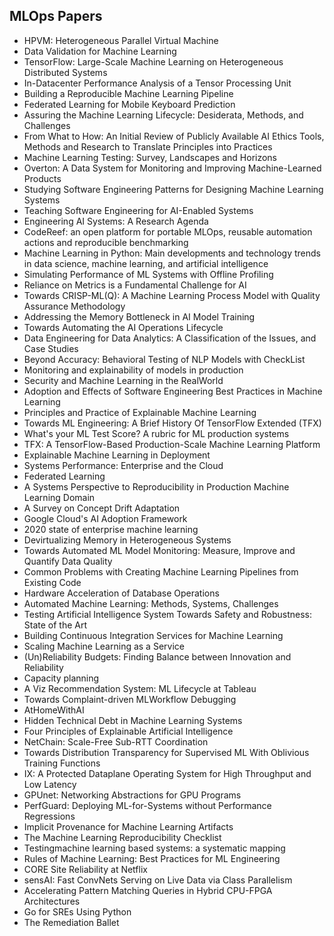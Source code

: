 <h2> MLOps Papers </h2>



<ul>

                             

 <li><a target="_blank" href="https://github.com/manjunath5496/MLOps-Papers/blob/master/ml(1).pdf" style="text-decoration:none;">HPVM: Heterogeneous Parallel Virtual Machine</a></li>

 <li><a target="_blank" href="https://github.com/manjunath5496/MLOps-Papers/blob/master/ml(2).pdf" style="text-decoration:none;">Data Validation for Machine Learning </a></li>

<li><a target="_blank" href="https://github.com/manjunath5496/MLOps-Papers/blob/master/ml(3).pdf" style="text-decoration:none;">TensorFlow:
Large-Scale Machine Learning on Heterogeneous Distributed Systems</a></li>
 <li><a target="_blank" href="https://github.com/manjunath5496/MLOps-Papers/blob/master/ml(4).pdf" style="text-decoration:none;">In-Datacenter Performance Analysis of a Tensor Processing Unit</a></li>                              
<li><a target="_blank" href="https://github.com/manjunath5496/MLOps-Papers/blob/master/ml(5).pdf" style="text-decoration:none;">Building a Reproducible Machine Learning Pipeline</a></li>
<li><a target="_blank" href="https://github.com/manjunath5496/MLOps-Papers/blob/master/ml(6).pdf" style="text-decoration:none;">Federated Learning for Mobile Keyboard Prediction</a></li>
 <li><a target="_blank" href="https://github.com/manjunath5496/MLOps-Papers/blob/master/ml(7).pdf" style="text-decoration:none;">Assuring the Machine Learning Lifecycle: Desiderata, Methods, and Challenges</a></li>

 <li><a target="_blank" href="https://github.com/manjunath5496/MLOps-Papers/blob/master/ml(8).pdf" style="text-decoration:none;"> From What to How: An Initial Review of Publicly Available AI Ethics Tools, Methods and Research to Translate Principles into Practices </a></li>
   <li><a target="_blank" href="https://github.com/manjunath5496/MLOps-Papers/blob/master/ml(9).pdf" style="text-decoration:none;">Machine Learning Testing:
Survey, Landscapes and Horizons</a></li>
  
   
 <li><a target="_blank" href="https://github.com/manjunath5496/MLOps-Papers/blob/master/ml(10).pdf" style="text-decoration:none;">Overton: A Data System for Monitoring and Improving Machine-Learned Products</a></li>                              
<li><a target="_blank" href="https://github.com/manjunath5496/MLOps-Papers/blob/master/ml(11).pdf" style="text-decoration:none;">Studying Software Engineering Patterns for
Designing Machine Learning Systems</a></li>
<li><a target="_blank" href="https://github.com/manjunath5496/MLOps-Papers/blob/master/ml(12).pdf" style="text-decoration:none;">Teaching Software Engineering for AI-Enabled Systems</a></li>
<li><a target="_blank" href="https://github.com/manjunath5496/MLOps-Papers/blob/master/ml(13).pdf" style="text-decoration:none;">Engineering AI Systems: A Research Agenda</a></li>

<li><a target="_blank" href="https://github.com/manjunath5496/MLOps-Papers/blob/master/ml(14).pdf" style="text-decoration:none;">CodeReef: an open platform for portable MLOps,
reusable automation actions and reproducible benchmarking</a></li>
                              
<li><a target="_blank" href="https://github.com/manjunath5496/MLOps-Papers/blob/master/ml(15).pdf" style="text-decoration:none;">Machine Learning in Python: Main developments and technology trends in data science, machine learning, and artificial intelligence</a></li>

<li><a target="_blank" href="https://github.com/manjunath5496/MLOps-Papers/blob/master/ml(16).pdf" style="text-decoration:none;">Simulating Performance of ML Systems with Offline Profiling</a></li>

  <li><a target="_blank" href="https://github.com/manjunath5496/MLOps-Papers/blob/master/ml(17).pdf" style="text-decoration:none;">Reliance on Metrics is a Fundamental Challenge for AI</a></li>   
  
<li><a target="_blank" href="https://github.com/manjunath5496/MLOps-Papers/blob/master/ml(18).pdf" style="text-decoration:none;">Towards CRISP-ML(Q): A Machine Learning Process Model with Quality Assurance Methodology</a></li> 

  
<li><a target="_blank" href="https://github.com/manjunath5496/MLOps-Papers/blob/master/ml(19).pdf" style="text-decoration:none;">Addressing the Memory Bottleneck in AI Model Training</a></li> 

<li><a target="_blank" href="https://github.com/manjunath5496/MLOps-Papers/blob/master/ml(20).pdf" style="text-decoration:none;">Towards Automating the AI Operations Lifecycle</a></li>

<li><a target="_blank" href="https://github.com/manjunath5496/MLOps-Papers/blob/master/ml(21).pdf" style="text-decoration:none;">Data Engineering for Data Analytics:
A Classification of the Issues, and Case Studies</a></li>
<li><a target="_blank" href="https://github.com/manjunath5496/MLOps-Papers/blob/master/ml(22).pdf" style="text-decoration:none;">Beyond Accuracy: Behavioral Testing of NLP Models with CheckList</a></li> 
 <li><a target="_blank" href="https://github.com/manjunath5496/MLOps-Papers/blob/master/ml(23).pdf" style="text-decoration:none;">Monitoring and explainability of models in production</a></li> 
 

   <li><a target="_blank" href="https://github.com/manjunath5496/MLOps-Papers/blob/master/ml(24).pdf" style="text-decoration:none;">Security and Machine Learning in the RealWorld</a></li>
 
   <li><a target="_blank" href="https://github.com/manjunath5496/MLOps-Papers/blob/master/ml(25).pdf" style="text-decoration:none;">Adoption and Effects of Software Engineering Best Practices in Machine Learning</a></li>                              
 <li><a target="_blank" href="https://github.com/manjunath5496/MLOps-Papers/blob/master/ml(26).pdf" style="text-decoration:none;">Principles and Practice of Explainable Machine Learning</a></li>
 <li><a target="_blank" href="https://github.com/manjunath5496/MLOps-Papers/blob/master/ml(27).pdf" style="text-decoration:none;">Towards ML Engineering: A Brief History
Of TensorFlow Extended (TFX)</a></li>
   
 
   <li><a target="_blank" href="https://github.com/manjunath5496/MLOps-Papers/blob/master/ml(28).pdf" style="text-decoration:none;">What's your ML Test Score? A rubric for ML
production systems</a></li>
 
   <li><a target="_blank" href="https://github.com/manjunath5496/MLOps-Papers/blob/master/ml(29).pdf" style="text-decoration:none;">TFX: A TensorFlow-Based Production-Scale Machine Learning Platform </a></li>                              

  <li><a target="_blank" href="https://github.com/manjunath5496/MLOps-Papers/blob/master/ml(30).pdf" style="text-decoration:none;">Explainable Machine Learning in Deployment</a></li>
 
   <li><a target="_blank" href="https://github.com/manjunath5496/MLOps-Papers/blob/master/ml(31).pdf" style="text-decoration:none;">Systems Performance: Enterprise and the Cloud</a></li> 
    <li><a target="_blank" href="https://github.com/manjunath5496/MLOps-Papers/blob/master/ml(32).pdf" style="text-decoration:none;">Federated Learning</a></li> 

   <li><a target="_blank" href="https://github.com/manjunath5496/MLOps-Papers/blob/master/ml(33).pdf" style="text-decoration:none;">A Systems Perspective to Reproducibility in
Production Machine Learning Domain</a></li>                              

  <li><a target="_blank" href="https://github.com/manjunath5496/MLOps-Papers/blob/master/ml(34).pdf" style="text-decoration:none;">A Survey on Concept Drift Adaptation</a></li> 
 
  <li><a target="_blank" href="https://github.com/manjunath5496/MLOps-Papers/blob/master/ml(35).pdf" style="text-decoration:none;">Google Cloud's
AI Adoption Framework</a></li> 

  <li><a target="_blank" href="https://github.com/manjunath5496/MLOps-Papers/blob/master/ml(36).pdf" style="text-decoration:none;">2020 state of enterprise
machine learning</a></li> 
 
<li><a target="_blank" href="https://github.com/manjunath5496/MLOps-Papers/blob/master/ml(37).pdf" style="text-decoration:none;">Devirtualizing Memory in Heterogeneous Systems</a></li>
 <li><a target="_blank" href="https://github.com/manjunath5496/MLOps-Papers/blob/master/ml(38).pdf" style="text-decoration:none;">Towards Automated ML Model Monitoring:
Measure, Improve and Quantify Data Quality</a></li>
<li><a target="_blank" href="https://github.com/manjunath5496/MLOps-Papers/blob/master/ml(39).pdf" style="text-decoration:none;">Common Problems with Creating Machine Learning Pipelines from Existing Code</a></li>
 <li><a target="_blank" href="https://github.com/manjunath5496/MLOps-Papers/blob/master/ml(40).pdf" style="text-decoration:none;">Hardware Acceleration of Database Operations</a></li>                              
<li><a target="_blank" href="https://github.com/manjunath5496/MLOps-Papers/blob/master/ml(41).pdf" style="text-decoration:none;">Automated Machine
Learning: Methods, Systems, Challenges</a></li>
<li><a target="_blank" href="https://github.com/manjunath5496/MLOps-Papers/blob/master/ml(42).pdf" style="text-decoration:none;">Testing Artificial Intelligence System Towards
Safety and Robustness: State of the Art</a></li>
 
  <li><a target="_blank" href="https://github.com/manjunath5496/MLOps-Papers/blob/master/ml(43).pdf" style="text-decoration:none;">Building Continuous Integration Services for Machine Learning</a></li>
 <li><a target="_blank" href="https://github.com/manjunath5496/MLOps-Papers/blob/master/ml(44).pdf" style="text-decoration:none;">Scaling Machine Learning as a Service</a></li>
   <li><a target="_blank" href="https://github.com/manjunath5496/MLOps-Papers/blob/master/ml(45).pdf" style="text-decoration:none;">(Un)Reliability Budgets: Finding Balance between Innovation and Reliability</a></li>  
   
<li><a target="_blank" href="https://github.com/manjunath5496/MLOps-Papers/blob/master/ml(46).pdf" style="text-decoration:none;">Capacity planning</a></li> 
                             
<li><a target="_blank" href="https://github.com/manjunath5496/MLOps-Papers/blob/master/ml(47).pdf" style="text-decoration:none;">A Viz Recommendation System: ML Lifecycle at Tableau</a></li>
<li><a target="_blank" href="https://github.com/manjunath5496/MLOps-Papers/blob/master/ml(48).pdf" style="text-decoration:none;">Towards Complaint-driven MLWorkflow Debugging</a></li>

<li><a target="_blank" href="https://github.com/manjunath5496/MLOps-Papers/blob/master/ml(49).pdf" style="text-decoration:none;">AtHomeWithAI</a></li>
                              
<li><a target="_blank" href="https://github.com/manjunath5496/MLOps-Papers/blob/master/ml(50).pdf" style="text-decoration:none;">Hidden Technical Debt in Machine Learning Systems</a></li>
<li><a target="_blank" href="https://github.com/manjunath5496/MLOps-Papers/blob/master/ml(51).pdf" style="text-decoration:none;">Four Principles of Explainable Artificial
Intelligence</a></li>
<li><a target="_blank" href="https://github.com/manjunath5496/MLOps-Papers/blob/master/ml(52).pdf" style="text-decoration:none;">NetChain: Scale-Free Sub-RTT Coordination</a></li>

<li><a target="_blank" href="https://github.com/manjunath5496/MLOps-Papers/blob/master/ml(53).pdf" style="text-decoration:none;">Towards Distribution Transparency for Supervised ML With Oblivious Training Functions</a></li>
 
<li><a target="_blank" href="https://github.com/manjunath5496/MLOps-Papers/blob/master/ml(54).pdf" style="text-decoration:none;">IX: A Protected Dataplane Operating System for
High Throughput and Low Latency </a></li>

<li><a target="_blank" href="https://github.com/manjunath5496/MLOps-Papers/blob/master/ml(55).pdf" style="text-decoration:none;">GPUnet: Networking Abstractions
for GPU Programs</a></li>
 
  <li><a target="_blank" href="https://github.com/manjunath5496/MLOps-Papers/blob/master/ml(56).pdf" style="text-decoration:none;">PerfGuard: Deploying ML-for-Systems without Performance Regressions </a></li>                              

  <li><a target="_blank" href="https://github.com/manjunath5496/MLOps-Papers/blob/master/ml(57).pdf" style="text-decoration:none;">Implicit Provenance for Machine Learning Artifacts</a></li>
 
   <li><a target="_blank" href="https://github.com/manjunath5496/MLOps-Papers/blob/master/ml(58).pdf" style="text-decoration:none;">The Machine Learning Reproducibility Checklist</a></li>
    <li><a target="_blank" href="https://github.com/manjunath5496/MLOps-Papers/blob/master/ml(59).pdf" style="text-decoration:none;">Testingmachine learning based systems: a systematic mapping</a></li>
 
  <li><a target="_blank" href="https://github.com/manjunath5496/MLOps-Papers/blob/master/ml(60).pdf" style="text-decoration:none;">Rules of Machine Learning:
Best Practices for ML Engineering</a></li>
 
   <li><a target="_blank" href="https://github.com/manjunath5496/MLOps-Papers/blob/master/ml(61).pdf" style="text-decoration:none;"> CORE Site Reliability at Netflix</a></li>
 
   <li><a target="_blank" href="https://github.com/manjunath5496/MLOps-Papers/blob/master/ml(62).pdf" style="text-decoration:none;">sensAI: Fast ConvNets Serving on Live Data via Class Parallelism</a></li>
 
   <li><a target="_blank" href="https://github.com/manjunath5496/MLOps-Papers/blob/master/ml(63).pdf" style="text-decoration:none;">Accelerating Pattern Matching Queries
in Hybrid CPU-FPGA Architectures</a></li>                              

  <li><a target="_blank" href="https://github.com/manjunath5496/MLOps-Papers/blob/master/ml(64).pdf" style="text-decoration:none;">Go for SREs Using Python</a></li>
 
   <li><a target="_blank" href="https://github.com/manjunath5496/MLOps-Papers/blob/master/ml(65).pdf" style="text-decoration:none;">
The Remediation Ballet </a></li> 

   </ul>
